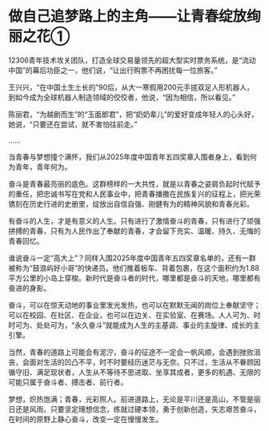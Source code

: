 # 做自己追梦路上的主角——让青春绽放绚丽之花①

12306青年技术攻关团队，打造全球交易量领先的超大型实时票务系统，是“流动中国”的幕后功臣之一，他们说，“让出行购票不再困扰每一位旅客。”

王兴兴，“在中国土生土长的”90后，从大一寒假用200元手搓双足人形机器人，到如今成为全球机器人制造领域的佼佼者，他说，“因为相信，所以看见。”

陈丽君，“为越剧而生”的“玉面郎君”，把“奶奶辈儿”的爱好变成年轻人的心头好，她说，“只要还在尝试，就不害怕往前走。”

……

当青春与梦想撞个满怀，我们从2025年度中国青年五四奖章入围者身上，看到何为青年，青年何为。

奋斗是青春最亮丽的底色。这群榜样的一大共性，就是以青春之姿肩负起时代赋予的重任，把忠诚书写在党和人民事业中，把青春播撒在民族复兴的征程上，把光荣镌刻在历史行进的史册里，绽放出自信自强、刚健有为的精神风貌和青春光彩。

有奋斗的人生，才是有意义的人生。只有进行了激情奋斗的青春，只有进行了顽强拼搏的青春，只有为人民作出了奉献的青春，才会留下充实、温暖、持久、无悔的青春回忆。

谁说奋斗一定“高大上”？同样入围2025年度中国青年五四奖章名单的，还有一群被称为“鼓浪屿好小哥”的快递员。他们推着板车、背着包裹，在这个面积约为1.88平方公里的小岛上穿梭。新时代是奋斗者的时代，哪里都是奋斗的天地，哪里都有奋进的身影。

奋斗，可以在惊天动地的事业里发光发热，也可以在默默无闻的岗位上奉献坚守；可以在校园、在社区、在企业，也可以在边关、在实验室、在赛场。人人可为、时时可为、处处可为，“永久奋斗”就能成为人生的主基调、事业的主旋律、成长的主引擎。

当然，青春的道路上可能会有泥泞，奋斗的征途不一定会一帆风顺，会遇到挫败沮丧，会面对生活的凹凸不平，时不时要经历迷茫与无奈。只不过，生活从不眷顾因循守旧、满足现状者，人生从不等待不思进取、坐享其成者，更多的机遇、无限的可能只属于奋斗者、搏击者、前行者。

梦想，炽热饱满；青春，光彩照人。前进道路上，无论是平川还是高山，不管是丽日还是风雨，只要坚定理想信念，练就过硬本领，勇于创新创造，矢志艰苦奋斗，在时间的原野上静心奋斗，改变一定在慢慢发生。